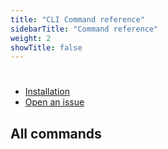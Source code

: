 ```yaml
---
title: "CLI Command reference"
sidebarTitle: "Command reference"
weight: 2
showTitle: false
---
```


<style>
    #TableOfContents > ul > li > ul {
      display: none;
    }
</style>

<!-- vale off -->

# 

- [Installation](/administration/cli#1-install)
- [Open an issue](https://github.com/platformsh/cli/issues)

## All commands

<!-- vale on -->
